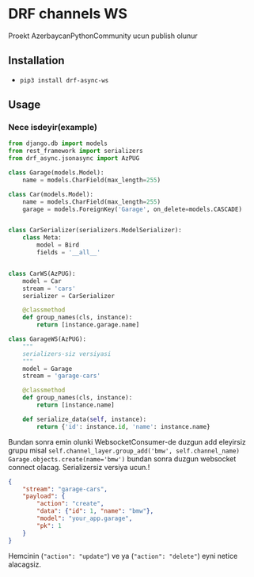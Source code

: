 # DRF channels WS

Proekt AzerbaycanPythonCommunity ucun publish olunur

## Installation

* `pip3 install drf-async-ws`

## Usage

### Nece isdeyir(example)
```python
from django.db import models
from rest_framework import serializers
from drf_async.jsonasync import AzPUG

class Garage(models.Model):
    name = models.CharField(max_length=255)

class Car(models.Model):
    name = models.CharField(max_length=255)
    garage = models.ForeignKey('Garage', on_delete=models.CASCADE)


class CarSerializer(serializers.ModelSerializer):
    class Meta:
        model = Bird
        fields = '__all__'


class CarWS(AzPUG):
    model = Car
    stream = 'cars'
    serializer = CarSerializer

    @classmethod
    def group_names(cls, instance):
        return [instance.garage.name]

class GarageWS(AzPUG):
    """
    serializers-siz versiyasi 
    """
    model = Garage
    stream = 'garage-cars'

    @classmethod
    def group_names(cls, instance):
        return [instance.name]

    def serialize_data(self, instance):
        return {'id': instance.id, 'name': instance.name}
```
Bundan sonra emin olunki WebsocketConsumer-de duzgun add eleyirsiz grupu misal   `self.channel_layer.group_add('bmw', self.channel_name)`  
`Garage.objects.create(name='bmw')` bundan sonra duzgun websocket connect olacag. Serializersiz versiya ucun.!

```json
{
    "stream": "garage-cars",
    "payload": {
        "action": "create",
        "data": {"id": 1, "name": "bmw"},
        "model": "your_app.garage",
        "pk": 1
    }
}
```

Hemcinin (`"action": "update"`) ve ya (`"action": "delete"`) eyni netice alacagsiz.